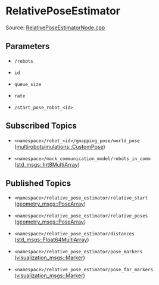 # RelativePoseEstimator

Source: [RelativePoseEstimatorNode.cpp](../../src/multirobotexploration/source/localization/RelativePoseEstimatorNode.cpp)

## Parameters

* ```/robots```
  
* ```id```
  
* ```queue_size```
  
* ```rate```

* ```/start_pose_robot_<id>```

## Subscribed Topics

* ```<namespace>/robot_<id>/gmapping_pose/world_pose``` ([multirobotsimulations::CustomPose](../../src/multirobotsimulations/msg/CustomPose.msg))

* ```<namespace>/mock_communication_model/robots_in_comm``` ([std_msgs::Int8MultiArray](https://docs.ros.org/en/api/nav_msgs/html/msg/OccupancyGrid.html))

## Published Topics

* ```<namespace>/relative_pose_estimator/relative_start``` ([geometry_msgs::PoseArray](https://docs.ros.org/en/api/geometry_msgs/html/msg/PoseArray.html))

* ```<namespace>/relative_pose_estimator/relative_poses``` ([geometry_msgs::PoseArray](https://docs.ros.org/en/api/geometry_msgs/html/msg/PoseArray.html))

* ```<namespace>/relative_pose_estimator/distances``` ([std_msgs::Float64MultiArray](https://docs.ros.org/en/api/std_msgs/html/msg/Float64MultiArray.html))

* ```<namespace>/relative_pose_estimator/pose_markers``` ([visualization_msgs::Marker](https://docs.ros.org/en/api/visualization_msgs/html/msg/Marker.html))

* ```<namespace>/relative_pose_estimator/pose_far_markers``` ([visualization_msgs::Marker](https://docs.ros.org/en/api/visualization_msgs/html/msg/Marker.html))

<!-- ## Published Transforms

* ```odom``` -->
